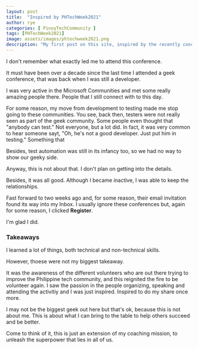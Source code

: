 ```yaml
---
layout: post
title:  "Inspired by PHTechWeek2021"
author: rye
categories: [ PinoyTechCommunity ]
tags: [PHTechWeek2021]
image: assets/images/phtechweek2021.png
description: "My first post on this site, inspired by the recently concluded #PHTechWeek2021."
---
```


I don't remember what exactly led me to attend this conference. 

It must have been over a decade since the last time I attended a geek conference, that was back when I was still a developer. 

I was very active in the Microsoft Communities and met some really amazing people there. People that I still connect with to this day.

For some reason, my move from development to testing made me stop going to these communities. You see, back then, testers were not really seen as part of the geek community. Some people even thought that "anybody can test." Not everyone, but a lot did. In fact, it was very common to hear someone sayt, "Oh, he's not a good developer. Just put him in testing." Something that 

Besides, test automation was still in its infancy too, so we had no way to show our geeky side. 

Anyway, this is not about that. I don't plan on getting into the details. 

Besides, it was all good. Although I became inactive, I was able to keep the relationships.

Fast forward to two weeks ago and, for some reason, their email invitation found its way into my Inbox. I usually ignore these conferences but, again for some reason, I clicked **Register**.

I'm glad I did.

### Takeaways

I learned a lot of things, both technical and non-technical skills. 

However, thoese were not my biggest takeaway. 

It was the awareness of the different volunteers who are out there trying to improve the Philippine tech community, and this reignited the fire to be volunteer again. I saw the passion in the people organizing, speaking and attending the activitiy and I was just inspired. Inspired to do my share once more.

I may not be the biggest geek out here but that's ok, because this is not about me. This is about what I can bring to the table to help others succeed and be better. 

Come to think of it, this is just an extension of my coaching mission, to unleash the superpower that lies in all of us. 
